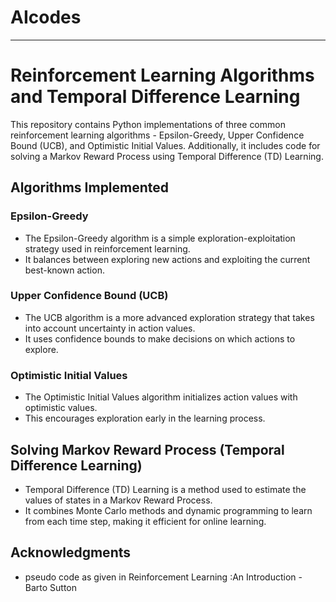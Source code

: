 # AIcodes
---

# Reinforcement Learning Algorithms and Temporal Difference Learning

This repository contains Python implementations of three common reinforcement learning algorithms - Epsilon-Greedy, Upper Confidence Bound (UCB), and Optimistic Initial Values. Additionally, it includes code for solving a Markov Reward Process using Temporal Difference (TD) Learning.

## Algorithms Implemented

### Epsilon-Greedy

- The Epsilon-Greedy algorithm is a simple exploration-exploitation strategy used in reinforcement learning.
- It balances between exploring new actions and exploiting the current best-known action.

### Upper Confidence Bound (UCB)

- The UCB algorithm is a more advanced exploration strategy that takes into account uncertainty in action values.
- It uses confidence bounds to make decisions on which actions to explore.

### Optimistic Initial Values

- The Optimistic Initial Values algorithm initializes action values with optimistic values.
- This encourages exploration early in the learning process.

## Solving Markov Reward Process (Temporal Difference Learning)

- Temporal Difference (TD) Learning is a method used to estimate the values of states in a Markov Reward Process.
- It combines Monte Carlo methods and dynamic programming to learn from each time step, making it efficient for online learning.

## Acknowledgments

- pseudo code as given in Reinforcement Learning :An Introduction - Barto Sutton 
